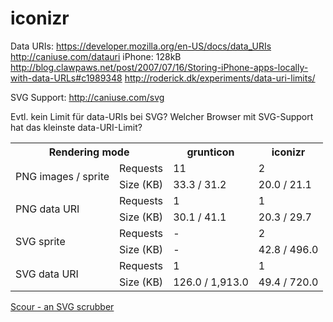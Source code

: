 iconizr
=======


Data URIs:
https://developer.mozilla.org/en-US/docs/data_URIs
http://caniuse.com/datauri
iPhone: 128kB http://blog.clawpaws.net/post/2007/07/16/Storing-iPhone-apps-locally-with-data-URLs#c1989348
http://roderick.dk/experiments/data-uri-limits/


SVG Support:
http://caniuse.com/svg

Evtl. kein Limit für data-URIs bei SVG? Welcher Browser mit SVG-Support hat das kleinste data-URI-Limit?

<table>
	<tr>
		<th colspan="2">Rendering mode</th>
		<th>grunticon</th>
		<th>iconizr</th>
	</tr>
	<tr>
		<td rowspan="2">PNG images / sprite</td>
		<td>Requests</td>
		<td>11</td>
		<td>2</td>
	</tr>
	<tr>
		<td>Size (KB)</td>
		<td>33.3 / 31.2</td>
		<td>20.0 / 21.1</td>
	</tr>
	<tr>
		<td rowspan="2">PNG data URI</td>
		<td>Requests</td>
		<td>1</td>
		<td>1</td>
	</tr>
	<tr>
		<td>Size (KB)</td>
		<td>30.1 / 41.1</td>
		<td>20.3 / 29.7</td>
	</tr>
	<tr>
		<td rowspan="2">SVG sprite</td>
		<td>Requests</td>
		<td>-</td>
		<td>2</td>
	</tr>
	<tr>
		<td>Size (KB)</td>
		<td>-</td>
		<td>42.8 / 496.0</td>
	</tr>
	<tr>
		<td rowspan="2">SVG data URI</td>
		<td>Requests</td>
		<td>1</td>
		<td>1</td>
	</tr>
	<tr>
		<td>Size (KB)</td>
		<td>126.0 / 1,913.0</td>
		<td>49.4 / 720.0</td>
	</tr>
</table>

[Scour - an SVG scrubber](http://www.codedread.com/scour)